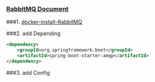 ### [RabbitMQ Document](http://www.rabbitmq.com/)

###1. [docker-install-RabbitMQ](https://www.jianshu.com/p/14ffe0f3db94)

###2. add Depending
```xml
<dependency>
    <groupId>org.springframework.boot</groupId>
    <artifactId>spring-boot-starter-amqp</artifactId>
</dependency>
```
###3. add Config
```yaml

```
